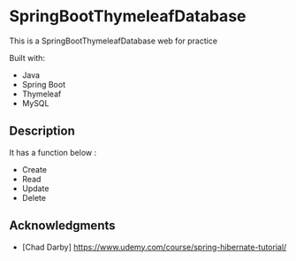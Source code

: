 # SpringBootThymeleafDatabase
 
This is a SpringBootThymeleafDatabase web for practice 

Built with:    
    
- Java       
- Spring Boot  
- Thymeleaf   
- MySQL      
 
## Description
   
It has a function below :    
     
- Create   
- Read 
- Update    
- Delete 
  
## Acknowledgments 
 
* [Chad Darby] https://www.udemy.com/course/spring-hibernate-tutorial/ 
 
 
